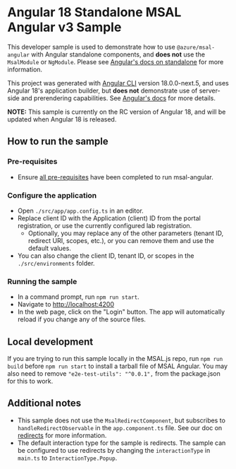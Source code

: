 # Angular 18 Standalone MSAL Angular v3 Sample

This developer sample is used to demonstrate how to use `@azure/msal-angular` with Angular standalone components, and **does not** use the `MsalModule` or `NgModule`. Please see [Angular's docs on standalone](https://angular.io/guide/standalone-components) for more information.

This project was generated with [Angular CLI](https://github.com/angular/angular-cli) version 18.0.0-next.5, and uses Angular 18's application builder, but **does not** demonstrate use of server-side and prerendering capabilities. See [Angular's docs](https://angular.io/guide/esbuild) for more details.

**NOTE:** This sample is currently on the RC version of Angular 18, and will be updated when Angular 18 is released.

## How to run the sample

### Pre-requisites

- Ensure [all pre-requisites](https://github.com/AzureAD/microsoft-authentication-library-for-js/blob/dev/lib/msal-angular/README.md) have been completed to run msal-angular.

### Configure the application

- Open `./src/app/app.config.ts` in an editor.
- Replace client ID with the Application (client) ID from the portal registration, or use the currently configured lab registration.
  - Optionally, you may replace any of the other parameters (tenant ID, redirect URI, scopes, etc.), or you can remove them and use the default values.
- You can also change the client ID, tenant ID, or scopes in the `./src/environments` folder.

### Running the sample

- In a command prompt, run `npm run start`.
- Navigate to [http://localhost:4200](http://localhost:4200)
- In the web page, click on the "Login" button. The app will automatically reload if you change any of the source files.

## Local development

If you are trying to run this sample locally in the MSAL.js repo, run `npm run build` before `npm run start` to install a tarball file of MSAL Angular. You may also need to remove `"e2e-test-utils": "^0.0.1",` from the package.json for this to work.

## Additional notes

- This sample does not use the `MsalRedirectComponent`, but subscribes to `handleRedirectObservable` in the `app.component.ts` file. See our doc on [redirects](https://github.com/AzureAD/microsoft-authentication-library-for-js/blob/dev/lib/msal-angular/docs/redirects.md) for more information.
- The default interaction type for the sample is redirects. The sample can be configured to use redirects by changing the `interactionType` in `main.ts` to `InteractionType.Popup`.
